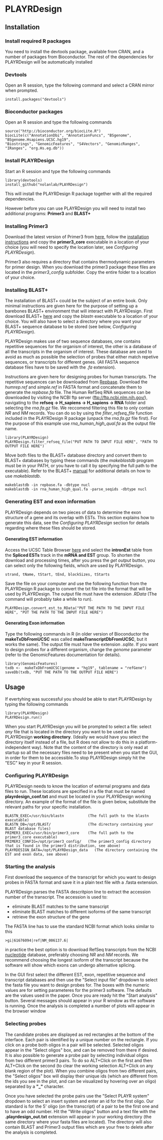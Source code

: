 # PLAYRDesign

## Installation

### Install required R packages

You need to install the devtools package, available from CRAN, and a number of packages from Bioconductor. The rest of the dependencies for PLAYRDesign will be automatically installed

### Devtools

Open an R session, type the following command and select a CRAN mirror when prompted.

`install.packages("devtools")`

### Bioconductor packages

Open an R session and type the following commands

```
source("http://bioconductor.org/biocLite.R")
biocLite(c("AnnotationDbi", "AnnotationFuncs", "BSgenome", "BSgenome.Hsapiens.UCSC.hg19", 
"Biostrings", "GenomicFeatures", "S4Vectors", "GenomicRanges", "IRanges", "org.Hs.eg.db"))
```
### Install PLAYRDesign

Start an R session and type the following commands

```
library(devtools)
install_github("nolanlab/PLAYRDesign")
```

This will install the PLAYRDesign R package together with all the required dependencies. 

However before you can use PLAYRDesign you will need to install two additional programs: **Primer3** and **BLAST+**



### Installing Primer3

Download the latest version of Primer3 from [here](http://primer3.sourceforge.net/releases.php), follow the [installation instructions](http://primer3.sourceforge.net/primer3_manual.htm) and copy the **primer3_core** executable in a location of your choice (you will need to specify the location later, see *Configuring PLAYRDesign*).

Primer3 also requires a directory that contains thermodynamic parameters for primer design. When you download the primer3 package these files are located in the *primer3_config* subfolder. Copy the entire folder to a location of your choice.

### Installing BLAST+

The installation of BLAST+ could be the subject of an entire book. Only minimal instructions are given here for the purpose of setting up a barebones BLAST+ environment that will interact with PLAYRDesign. First download BLAST+ [here](http://blast.ncbi.nlm.nih.gov/Blast.cgi?PAGE_TYPE=BlastDocs&DOC_TYPE=Download) and copy the *blastn* executable to a location of your choice. You will also have to select a directory where you want your BLAST+ sequence database to be stored (see below, *Configuring PLAYRDesign*). 

PLAYRDesign makes use of two sequence databases, one contains repetitive sequences for the organism of interest, the other is a database of all the transcripts in the organism of interest. These database are used to avoid as much as possible the selection of probes that either match repetive sequences, or transcripts for different genes. (All FASTA sequence database files have to be saved with the *.fa* extension).

Instructions are given here for designing probes for human transcripts. The repetitive sequences can be downloaded from [Repbase](http://www.girinst.org/repbase/). Download the *humrep.ref* and *simple.ref* in FASTA format and concatenate them to generate the *repbase.fa* file. The Human RefSeq RNA sequences can be downloaded by visiting the NCBI ftp server (ftp://ftp.ncbi.nlm.nih.gov/), navigating to the **refseq -> H_sapiens -> H_sapiens -> RNA** folder and selecting the *rna.fa.gz* file. We reccomend filtering this file to only contain *NR* and *NM* records. You can do so by using the *filter_refseq_file* function included in the PLAYRDesign R package (unpack the *rna.fa.gz* file first). For the purpose of this example use *rna_human_high_qual.fa* as the output file name.

```
library(PLAYRDesign)
PLAYRDesign.filter_refseq_file("PUT PATH TO INPUT FILE HERE", "PATH TO OUTPUT FILE HERE")
```

Move both files to the BLAST+ database directory and convert them to BLAST+ databases by typing these commands (the *makeblastdb* program must be in your PATH, or you have to call it by specifying the full path to the executable). Refer to the BLAST+ [manual](http://www.ncbi.nlm.nih.gov/books/NBK279688/) for additional details on how to use *makeblastdb*.

```
makeblastdb -in repbase.fa -dbtype nucl
makeblastdb -in rna_human_high_qual.fa -parse_seqids -dbtype nucl

```


### Generating EST and exon information

PLAYRDesign depends on two pieces of data to determine the exon structure of a gene and its overlap with ESTs. This section explains how to generate this data, see the *Configuring PLAYRDesign* section for details regarding where these files should be stored.

#### Generating EST information

Access the UCSC Table Browser [here](https://genome.ucsc.edu/cgi-bin/hgTables) and select the **intronEst** table from the **Spliced ESTs** track in the **mRNA and EST** group. To shorten the download and processing times, after you press the *get output* button, you can select only the following fields, which are used by PLAYRDesign.

```
strand, tName, tStart, tEnd, blockSizes, tStarts
```
Save the file on your computer and use the following function from the PLAYRDesign R package to convert the txt file into the format that will be used by PLAYRDesign. The output file must have the extension *.RData* (The command will probably take a while to run).

```
PLAYRDesign.convert_est_to_RData("PUT THE PATH TO THE INPUT FILE HERE", "PUT THE PATH TO THE INPUT FILE HERE")
```

#### Generating Exon information

Type the following commands in R (in older version of Bioconductor the **makeTxDbFromUCSC** was called **makeTranscriptDbFromUCSC**, but it works the same). The output file must have the extension *.sqlite*. If you want to design probes for a different organism, change the *genome* parameter (refer to the GenomicFeatures documentation for details).

```
library(GenomicFeatures)
txdb <-  makeTxDbFromUCSC(genome = "hg19", tablename = "refGene")
saveDb(txdb, "PUT THE PATH TO THE OUTPUT FILE HERE")
```

## Usage

If evertyhing was successful you should be able to start PLAYRDesign by typing the following commands

```
library(PLAYRDesign)
PLAYRDesign.run()
```

When you start PLAYRDesign you will be prompted to select a file: select *any* file that is located in the directory you want to be used as the PLAYRDesign **working directory**. (Ideally we would have you select the directory itself instead of a file, but R does not allow to do this in a platform-independent way). Note that the content of the directory is only read at startup so all the necessary files need to be present when you start the GUI, in order for them to be accessible.To stop PLAYRDesign simply hit the "ESC" key in your R session. 

### Configuring PLAYRDesign

PLAYRDesign needs to know the location of external programs and data files to run. These locations are specified in a file that must be named **playrdesign_conf.txt** and must be located in your PLAYRDesign working directory. An example of the format of the file is given below, substitute the relevant paths for your specific installation.

```
BLASTN_EXEC=/usr/bin/blastn           (The full path to the blastn executable)
BLASTN_DB=/opt/BLAST/                 (The directory containing your BLAST database files)
PRIMER3_EXEC=/usr/bin/primer3_core    (The full path to the primer3_core executable)
PRIMER3_CONFIG=/opt/primer3_config/   (The primer3_config directory that is found in the primer3 distribution, see above)
PLAYRDESIGN_DATA=/opt/PLAYRDesign_data   (The directory containing the EST and exon data, see above)
```

### Starting the analysis

First download the sequence of the transcript for which you want to design probes in FASTA format and save it in a plain text file with a .fasta extension.

PLAYRDesign parses the FASTA descritpion line to extract the accession number of the transcript. The accession is used to:
- eliminate BLAST matches to the same transcript
- eliminate BLAST matches to different isoforms of the same transcript
- retrieve the exon structure of the gene

The FASTA line has to use the standard NCBI format which looks similar to this

```
>gi|61676094|ref|NM_006137.6|
```

in practice the best option is to download RefSeq transcripts from the NCBI [nucleotide](http://www.ncbi.nlm.nih.gov/nuccore/) database, preferably choosing *NR* and *NM* records. We recommend choosing the longest isoform of the transcript because the software will show which exons can undergo alternative splicing. 

In the GUI first select the different EST, exon, repetitive sequence and transcript databases and then use the "Select input file" dropdown to select the fasta file you want to design probes for. The boxes with the numeric values are for setting parameteres for the primer3 software. The defaults are the values used in the paper. Once you are ready hit the "Start analysis" button. Several messages should appear in your R window as the software is running. Once the analysis is completed a number of plots will appear in the browser window

### Selecting probes

The candidate probes are displayed as red rectangles at the bottom of the interface. Each pair is identified by a unique number on the rectangle. If you click on a probe both oligos in a pair will be selected. Selected oligos appear in the "Select oligos" box, and can be removed from there if desired. It is also possible to generate a probe pair by selecting individual oligos from two different primer3 pairs. To do so ALT+Click on the first and then ALT+Click on the second (to clear the working selection ALT+Click on any blank region of the plot). When you combine oligos from two different pairs, the "Select oligos" box will display their unique ids (which are different from the ids you see in the plot, and can be visualized by hovering over an oligo) separated by a **"_"** character.

Once you have selected the probe pairs use the "Select PLAYR system" dropdown to select an insert system and enter an id for the first oligo. Our standard is for the 5' oligo (on the transcript) of a pair to be the first one and to have an odd number. Hit the "Write oligos" button and a text file with the **.playrdesign_out.txt** extension will appear in your working directory (the same directory where your fasta files are located). The directory will also contain BLAST and Primer3 output files which are your free to delete after the analysis is completed.
